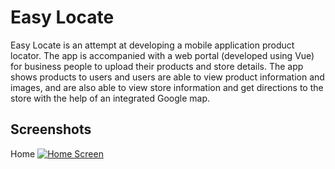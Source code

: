 # Easy Locate

Easy Locate is an attempt at developing a mobile application product locator. The app is accompanied with a web portal (developed using Vue) for business people to upload their products and store details. The app shows products to users and users are able to view product information and images, and are also able to view store information and get directions to the store with the help of an integrated Google map.

## Screenshots

Home
[![Home Screen](https://www.iamngoni.co.zw/images/home.png)](https://www.iamngoni.co.zw/locator)
